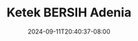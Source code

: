 --- 
title: "Ketek BERSIH Adenia"
description: "  bokeh Ketek BERSIH Adenia twitter   baru"
date: 2024-09-11T20:40:37-08:00
file_code: "twtaii70h241"
draft: false
cover: "jqdrijv054xnpor8.jpg"
tags: ["Ketek", "BERSIH", "Adenia", "bokep-indo", "bokep-viral", "bokep-ig"]
length: 23
fld_id: "1483427"
foldername: "Adenia"
categories: ["Adenia"]
views: 0
---